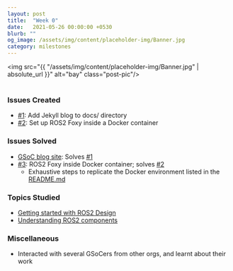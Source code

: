 ```yaml
---
layout: post
title:  "Week 0"
date:   2021-05-26 00:00:00 +0530
blurb: ""
og_image: /assets/img/content/placeholder-img/Banner.jpg
category: milestones
---
```


<img src="{{ "/assets/img/content/placeholder-img/Banner.jpg" | absolute_url }}" alt="bay" class="post-pic"/>
<br />
<br />

### Issues Created
- [#1][]: Add Jekyll blog to docs/ directory
- [#2][]: Set up ROS2 Foxy inside a Docker container


### Issues Solved
- [GSoC blog site][]: Solves [#1][]
- [#3][]: ROS2 Foxy inside Docker container; solves [#2][]
    + Exhaustive steps to replicate the Docker environment listed in the [README.md][]


### Topics Studied
- [Getting started with ROS2 Design](https://theroboticsclub.github.io/gsoc2021-Siddharth_Saha/2021/05/21/getting-started-ros2)
- [Understanding ROS2 components](https://theroboticsclub.github.io/gsoc2021-Siddharth_Saha/2021/05/26/understanding-ros2-parts)


### Miscellaneous
- Interacted with several GSoCers from other orgs, and learnt about their work



[#1]: https://github.com/TheRoboticsClub/gsoc2021-Siddharth_Saha/issues/1 "Issue #1"
[#2]: https://github.com/TheRoboticsClub/gsoc2021-Siddharth_Saha/issues/2 "Issue #2"
[GSoC blog site]: https://theroboticsclub.github.io/gsoc2021-Siddharth_Saha/
[#3]: https://github.com/TheRoboticsClub/gsoc2021-Siddharth_Saha/pull/3 "Pull #3"
[README.md]: https://github.com/TheRoboticsClub/gsoc2021-Siddharth_Saha/blob/main/README.md